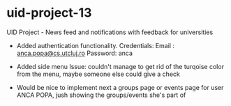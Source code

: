 # uid-project-13
UID Project - News feed and notifications with feedback for universities

- Added authentication functionality.
Credentials:
	Email : anca.popa@cs.utcluj.ro
	Password: anca

- Added side menu
	Issue: couldn't manage to get rid of the turqoise color from the menu, maybe someone else could give a check
	
- Would be nice to implement next a groups page or events page for user ANCA POPA, jush showing the groups/events she's part of
